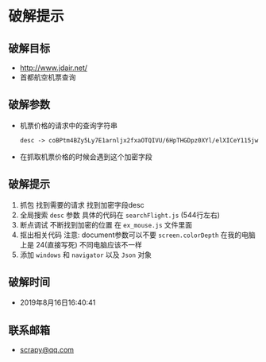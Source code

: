# 破解提示

## 破解目标

- http://www.jdair.net/   
- 首都航空机票查询

## 破解参数

- 机票价格的请求中的查询字符串 

  ```tex
  desc -> coBPtm4BZy5Ly7E1arnljx2fxaOTQIVU/6HpTHGDpz0XYl/elXICeY115jwY6dt2 
  ```

- 在抓取机票价格的时候会遇到这个加密字段

## 破解提示

1. 抓包 找到需要的请求  找到加密字段desc     
2. 全局搜索 `desc` 参数 具体的代码在 `searchFlight.js` (544行左右)        
3. 断点调试 不断找到加密的位置 在 `ex_mouse.js` 文件里面        
4. 抠出相关代码 注意: document参数可以不要 `screen.colorDepth` 在我的电脑上是 24(直接写死) 不同电脑应该不一样        
5. 添加 `windows` 和 `navigator` 以及 `Json` 对象

## 破解时间

- 2019年8月16日16:40:41  

## 联系邮箱

- scrapy@qq.com